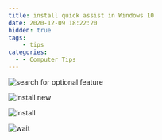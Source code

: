 ```yaml
---
title: install quick assist in Windows 10
date: 2020-12-09 18:22:20
hidden: true
tags:
    - tips
categories:
  - - Computer Tips
---
```


![search for optional feature](https://i.imgur.com/8o1jX1U.png)

![install new](https://i.imgur.com/DLKIkya.png)

![install](https://i.imgur.com/NvEuu5j.png)

![wait](https://i.imgur.com/1TXVUQc.png)